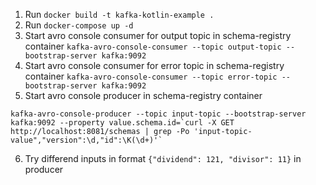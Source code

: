 1. Run `docker build -t kafka-kotlin-example .`
2. Run `docker-compose up -d`
3. Start avro console consumer for output topic in schema-registry container `kafka-avro-console-consumer --topic output-topic --bootstrap-server kafka:9092`
4. Start avro console consumer for error topic in schema-registry container `kafka-avro-console-consumer --topic error-topic --bootstrap-server kafka:9092`
5. Start avro console producer in schema-registry container
```
kafka-avro-console-producer --topic input-topic --bootstrap-server kafka:9092 --property value.schema.id=`curl -X GET http://localhost:8081/schemas | grep -Po 'input-topic-value","version":\d,"id":\K(\d+)'`
```
6. Try differend inputs in format `{"dividend": 121, "divisor": 11}` in producer
